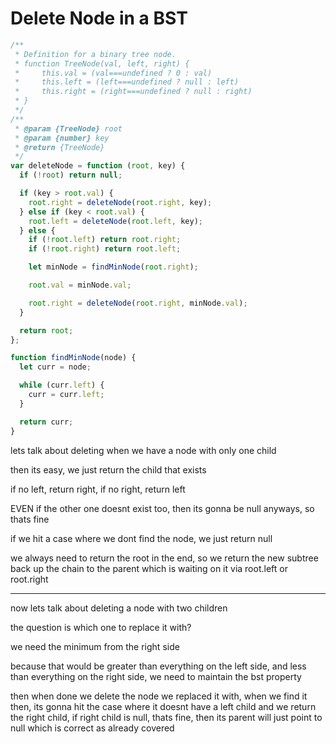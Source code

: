 # Delete Node in a BST

```js
/**
 * Definition for a binary tree node.
 * function TreeNode(val, left, right) {
 *     this.val = (val===undefined ? 0 : val)
 *     this.left = (left===undefined ? null : left)
 *     this.right = (right===undefined ? null : right)
 * }
 */
/**
 * @param {TreeNode} root
 * @param {number} key
 * @return {TreeNode}
 */
var deleteNode = function (root, key) {
  if (!root) return null;

  if (key > root.val) {
    root.right = deleteNode(root.right, key);
  } else if (key < root.val) {
    root.left = deleteNode(root.left, key);
  } else {
    if (!root.left) return root.right;
    if (!root.right) return root.left;

    let minNode = findMinNode(root.right);

    root.val = minNode.val;

    root.right = deleteNode(root.right, minNode.val);
  }

  return root;
};

function findMinNode(node) {
  let curr = node;

  while (curr.left) {
    curr = curr.left;
  }

  return curr;
}
```

lets talk about deleting when we have a node with only one child

then its easy, we just return the child that exists

if no left, return right, if no right, return left

EVEN if the other one doesnt exist too, then its gonna be null anyways, so thats fine

if we hit a case where we dont find the node, we just return null

we always need to return the root in the end, so we return the new subtree back up the chain to the parent which is waiting on it via root.left or root.right

---

now lets talk about deleting a node with two children

the question is which one to replace it with?

we need the minimum from the right side

because that would be greater than everything on the left side, and less than everything on the right side, we need to maintain the bst property

then when done we delete the node we replaced it with, when we find it then, its gonna hit the case where it doesnt have a left child and we return the right child, if right child is null, thats fine, then its parent will just point to null which is correct as already covered
